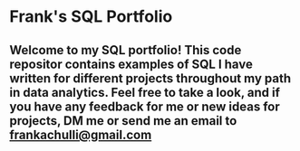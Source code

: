 # Frank's SQL Portfolio

## Welcome to my SQL portfolio! This code repositor contains examples of SQL I have written for different projects throughout my path in data analytics. Feel free to take a look, and if you have any feedback for me or new ideas for projects, DM me or send me an email to frankachulli@gmail.com
